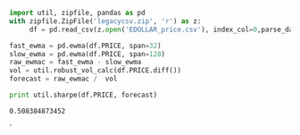 










```python
import util, zipfile, pandas as pd
with zipfile.ZipFile('legacycsv.zip', 'r') as z:
     df = pd.read_csv(z.open('EDOLLAR_price.csv'), index_col=0,parse_dates=True )

fast_ewma = pd.ewma(df.PRICE, span=32)
slow_ewma = pd.ewma(df.PRICE, span=128)
raw_ewmac = fast_ewma - slow_ewma
vol = util.robust_vol_calc(df.PRICE.diff())
forecast = raw_ewmac /  vol 

print util.sharpe(df.PRICE, forecast)
```

```text
0.508384873452
```


















































`
































